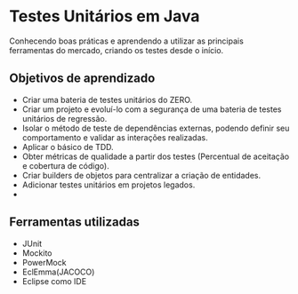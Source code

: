 # Testes Unitários em Java
Conhecendo boas práticas e aprendendo a utilizar as principais ferramentas do mercado, criando os testes desde o início.

## Objetivos de aprendizado
+ Criar uma bateria de testes unitários do ZERO.
+ Criar um projeto e evoluí-lo com a segurança de uma bateria de testes unitários de regressão.
+ Isolar o método de teste de dependências externas, podendo definir seu comportamento e validar as interações realizadas.
+ Aplicar o básico de TDD.
+ Obter métricas de qualidade a partir dos testes (Percentual de aceitação e cobertura de código).
+ Criar builders de objetos para centralizar a criação de entidades.
+ Adicionar testes unitários em projetos legados.
+ 
## Ferramentas utilizadas
+ JUnit
+ Mockito
+ PowerMock
+ EclEmma(JACOCO)
+ Eclipse como IDE
